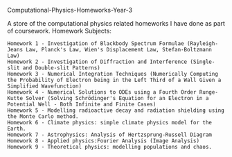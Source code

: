 Computational-Physics-Homeworks-Year-3

A store of the computational physics related homeworks I have done as part of coursework.
Homework Subjects:

    Homework 1 - Investigation of Blackbody Spectrum Formulae (Rayleigh-Jeans Law, Planck's Law, Wien's Displacement Law, Stefan-Boltzmann Law)
    Homework 2 - Investigation of Diffraction and Interference (Single-slit and Double-slit Patterns)
    Homework 3 - Numerical Integration Techniques (Numerically Computing the Probability of Electron being in the Left Third of a Wall Given a Simplified Wavefunction)
    Homework 4 - Numerical Solutions to ODEs using a Fourth Order Runge-Kutte Solver (Solving Schrödinger's Equation for an Electron in a Potential Well - Both Infinite and Finite Cases)
    Homework 5 - Modelling radioactive decay and radiation shielding using the Monte Carlo method. 
    Homework 6 - Climate physics: simple climate physics model for the Earth.
    Homework 7 - Astrophysics: Analysis of Hertzsprung-Russell Diagram
    Homework 8 - Applied physics:Fourier Analysis (Image Analysis)
    Homework 9 - Theoretical physics: modelling populations and chaos.
